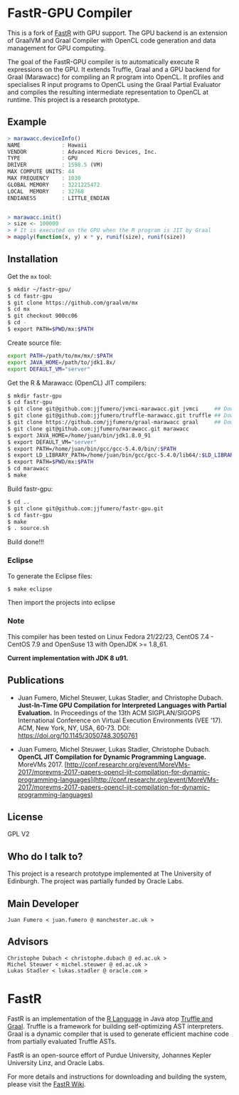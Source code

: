 # FastR-GPU Compiler 

This is a fork of [FastR](https://github.com/oracle/fastr) with GPU support. The GPU backend is an extension of GraalVM and Graal Compiler with OpenCL code generation
and data management for GPU computing. 

The goal of the FastR-GPU compiler is to automatically execute R expressions on the GPU. It extends Truffle, Graal and a GPU backend for Graal (Marawacc) for compiling an R program into OpenCL. It profiles and specialises R input programs to OpenCL using the Graal Partial Evaluator and compiles the resulting intermediate representation to OpenCL at runtime.
This project is a research prototype. 

## Example

```R
> marawacc.deviceInfo()
NAME             : Hawaii
VENDOR           : Advanced Micro Devices, Inc.
TYPE             : GPU
DRIVER           : 1598.5 (VM)
MAX COMPUTE UNITS: 44
MAX FREQUENCY    : 1030
GLOBAL MEMORY    : 3221225472
LOCAL  MEMORY    : 32768
ENDIANESS        : LITTLE_ENDIAN


> marawacc.init()
> size <- 100000
> # It is executed on the GPU when the R program is JIT by Graal
> mapply(function(x, y) x * y, runif(size), runif(size)) 

```

## Installation

Get the `mx` tool:

```bash
$ mkdir ~/fastr-gpu/
$ cd fastr-gpu
$ git clone https://github.com/graalvm/mx
$ cd mx 
$ git checkout 900cc06  
$ cd -
$ export PATH=$PWD/mx:$PATH
```

Create source file: 

```bash
export PATH=/path/to/mx/mx/:$PATH
export JAVA_HOME=/path/to/jdk1.8x/
export DEFAULT_VM="server"
```


Get the R & Marawacc (OpenCL) JIT compilers:

```bash
$ mkdir fastr-gpu
$ cd fastr-gpu
$ git clone git@github.com:jjfumero/jvmci-marawacc.git jvmci     ## Download JVMCI dependency
$ git clone git@github.com:jjfumero/truffle-marawacc.git truffle ## Download Truffle dependency
$ git clone https://github.com/jjfumero/graal-marawacc graal     ## Download Graal dependency
$ git clone git@github.com:jjfumero/marawacc.git marawacc
$ export JAVA_HOME=/home/juan/bin/jdk1.8.0_91
$ export DEFAULT_VM="server"
$ export PATH=/home/juan/bin/gcc/gcc-5.4.0/bin/:$PATH
$ export LD_LIBRARY_PATH=/home/juan/bin/gcc/gcc-5.4.0/lib64/:$LD_LIBRARY_PATH 
$ export PATH=$PWD/mx:$PATH
$ cd marawacc
$ make 
```

Build fastr-gpu:

```bash
$ cd ..
$ git clone git@github.com:jjfumero/fastr-gpu.git
$ cd fastr-gpu
$ make 
$ . source.sh 
```

Build done!!! 


### Eclipse 

To generate the Eclipse files:

```bash
$ make eclipse 
```

Then import the projects into eclipse 

### Note

This compiler has been tested on Linux Fedora 21/22/23, CentOS 7.4 - CentOS 7.9 and OpenSuse 13 with OpenJDK >= 1.8_61.

**Current implementation with JDK 8 u91.**


## Publications 

- Juan Fumero, Michel Steuwer, Lukas Stadler, and Christophe Dubach.  **Just-In-Time GPU Compilation for Interpreted Languages with Partial Evaluation.** In Proceedings of the 13th ACM SIGPLAN/SIGOPS International Conference on Virtual Execution Environments (VEE '17). ACM, New York, NY, USA, 60-73. DOI: https://doi.org/10.1145/3050748.3050761 

- Juan Fumero, Michel Steuwer, Lukas Stadler, Christophe Dubach. **OpenCL JIT Compilation for Dynamic Programming Language.** MoreVMs 2017. [http://conf.researchr.org/event/MoreVMs-2017/morevms-2017-papers-opencl-jit-compilation-for-dynamic-programming-languages](http://conf.researchr.org/event/MoreVMs-2017/morevms-2017-papers-opencl-jit-compilation-for-dynamic-programming-languages)


## License

GPL V2

## Who do I talk to?

This project is a research prototype implemented at The University of Edinburgh. The project was partially funded by Oracle Labs.

## Main Developer

    Juan Fumero < juan.fumero @ manchester.ac.uk >

## Advisors

    Christophe Dubach < christophe.dubach @ ed.ac.uk >
    Michel Steuwer < michel.steuwer @ ed.ac.uk >
	Lukas Stadler < lukas.stadler @ oracle.com >


# FastR

FastR is an implementation of the [R Language](http://www.r-project.org/) in Java atop [Truffle and Graal](http://openjdk.java.net/projects/graal/).
Truffle is a framework for building self-optimizing AST interpreters.
Graal is a dynamic compiler that is used to generate efficient machine code from partially evaluated Truffle ASTs.

FastR is an open-source effort of Purdue University, Johannes Kepler University Linz, and Oracle Labs.

For more details and instructions for downloading and building the system, please visit the [FastR Wiki](https://github.com/oracle/fastr).
